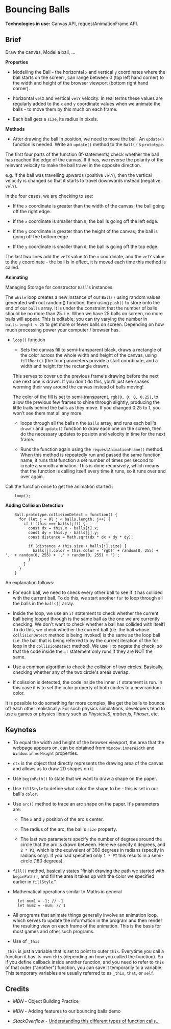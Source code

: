 # Bouncing Balls

**Technologies in use:** Canvas API, requestAnimationFrame API.

## Brief

Draw the canvas, Model a ball, ...

**Properties**

* Modelling the Ball - the horizontal `x` and vertical `y` coordinates where the ball starts on the screen , can range between 0 (top left hand corner) to the width and height of the browser viewport (bottom right hand corner).

* horizontal `velX` and vertical `velY` velocity. In real terms these values are regularly added to the  `x` and `y` coordinate values when we animate the balls - to move them by this much on each frame.

* Each ball gets a `size`, its radius in pixels.

**Methods**

* After drawing the ball in position, we need to move the ball. An `update()` function is needed. Write an `update()` method to the `Ball()`'s `prototype`.

The first four parts of the function (If-statements) check whether the ball has reached the edge of the canvas. If it has, we reverse the polarity of the relevant velocity to make the ball travel in the opposite direction.

e.g. If the ball was travelling upwards (positive `velY`), then the vertical velocity is changed so that it starts to travel downwards instead (negative `velY`).

In the four cases, we are checking to see:

  - If the `x` coordinate is greater than the width of the canvas; the ball going off the right edge.

  - If the `x` coordinate is smaller than `0`; the ball is going off the left edge.

  - If the `y` coordinate is greater than the height of the canvas; the ball is going off the bottom edge.

  - If the `y` coordinate is smaller than `0`; the ball is going off the top edge.

The last two lines add the `velX` value to the `x` coordinate, and the `velY` value to the `y` coordinate - the ball is in effect, it is moved each time this method is called.


**Animating**

Managing Storage for constructor `Ball`'s instances.

The `while` loop creates a new instance of our `Ball()` using random values generated with out random() function, then using `push()` to store onto the end of our `balls` array. It is under the constraint that the number of balls should be no more than 25. i.e. When we have 25 balls on screen, no more balls will appear. This is editable; you can try varying the number in `balls.lenght < 25` to get more or fewer balls on screen. Depending on how much processing power your computer / browser has.

* `loop()` function

  - Sets the canvas fill to semi-transparent black, draws a rectangle of the color across the whole width and height of the canvas, using `fillRect()` (the four parameters provide a start coordinate, and a width and height for the rectangle drawn).

  This serves to cover up the previous frame's drawing before the next one next one is drawn. If you don't do this, you'll just see snakes worming their way around the canvas instead of balls moving!

  The color of the fill is set to semi-transparent, `rgb(0, 0, 0, 0.25)`, to allow the previous few frames to shine through slightly, producing the little trails behind the balls as they move. If you changed 0.25 to 1, you won't see them mat all any more.

  - loops through all the balls n the `balls` array, and runs each ball's `draw()` and `update()` function to draw each one on the screen, then do the necessary updates to posiotn and velocity in time for the next frame.

  - Runs the function again using the `requestAnimationFrame()` method. When this method is repeatedly run and passed the same function name, it runs that function a set number of times per second to create a smooth animation. This is done recursively, which means that the function is calling itself every time it runs, so it runs over and over again.

Call the function once to get the animation started :

        loop();

**Adding Collision Detection**

        Ball.prototype.collisionDetect = function() {
          for (let j = 0l j < balls.length; j++) {
            if (!(this === balls[j])) {
              const dx = this.x - balls[j].x;
              const dy = this.y - balls[j].y;
              const distance = Math.sqrt(dx * dx + dy * dy);

              if (distance < this.size + balls[j].size) {
                balls[j].color = this.color = 'rgb(' + random(0, 255) + ',' + random(0, 255) + ',' + random(0, 255) + ')';
              }
            }
          }
        }

An explanation follows:

- For each ball, we need to check every other ball to see if it has collided with the current ball. To do this, we start another `for` to loop through all the balls in the `balls[]` array.

- Inside the loop, we use an `if` statement to check whether the current ball being looped through is the same ball as the one we are currently checking. We don't want to check whether a ball has collided with itself! To do this, we check whether the current ball (i.e. the ball whose `collisionDetect` method is being invoked) is the same as the loop ball (i.e. the ball that is being referred to by the current iteration of the for loop in the `collisionDetect` method). We use `!` to negate the check, so that the code inside the `if` statement only runs if they are NOT the same.

- Use a common algorithm to check the collision of two circles. Basically, checking whether any of the two circle's areas overlap.

- If colission is detected, the code inside the inner `if` statement is run. In this case it is to set the color property of both circles to a new random color.

It is possible to do something far more complex, like get the balls to bounce off each other realistically. For such physics simulations, developers tend to use a games or physics library such as *PhysicsJS*, *matter.js*, *Phaser*, etc.

## Keynotes

* To equal the width and height of the browser viewport, the area that the webpage appears on, can be obtained from `Window.innerWidth` and `Window.innerHeight` properties.

* `ctx` is the object that directly represents the drawing area of the canvas and allows us to draw 2D shapes on it.

* Use `beginPath()` to state that we want to draw a shape on the paper.

* Use `fillStyle` to define what color the shape to be - this is set in our ball's `color`.

* Use `arc()` method to trace an arc shape on the paper. It's parameters are:

  - The `x` and `y` position of the arc's center.

  - The radius of the arc; the ball's `size` property.

  - The last two parameters specify the number of degrees around the circle that the arc is drawn between. Here we specify `0` degrees, and `2 * PI`, which is the equivalent of 360 degrees in radians (specify in radians only). If you had specified only `1 * PI` this results in a semi-circle (180 degrees).

* `fill()` method, basically states "finish drawing the path we started with `beginPath()`, and fill the area it takes up with the color we specified earlier in `fillStyle`."

* Mathematical operations similar to Maths in general

        let num1 = -1; // -1
        let num2 = -num; // 1

* All programs that animate things generally involve an animation loop, which serves to update the information in the program and then render the resulting view on each frame of the animation. This is the basis for most games and other such programs.

* Use of `_this`

`_this` is just a variable that is set to point to outer `this`. Everytime you call a function it has its own `this` (depending on how you called the function). So if you define callback inside another function, and you need to refer to `this` of that outer ("another") function, you can save it temporarily to a variable. This temporary variables are usually referred to as `_this`, `that`, or `self`.

## Credits

- _MDN_ - Object Building Practice

- _MDN_ - Adding features to our bouncing balls demo

- _StackOverflow_ - [Understanding this different types of function calls...](https://stackoverflow.com/questions/40298991/Understanding-javascripts-this-different-types-of-function-calls-and-how-to-c)
